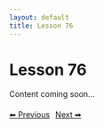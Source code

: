 ```yaml
---
layout: default
title: Lesson 76
---
```


# Lesson 76

Content coming soon...

<div style="margin-top: 20px;">
<a href="/docs/Advanced/Lessons/lesson_75.md" style="margin-right: 10px;">⬅ Previous</a><a href="/docs/Advanced/Lessons/lesson_77.md">Next ➡</a>
</div>
